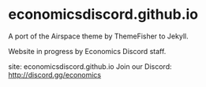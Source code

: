 # economicsdiscord.github.io

A port of the Airspace theme by ThemeFisher to Jekyll.

Website in progress by Economics Discord staff.

site: economicsdiscord.github.io
Join our Discord: http://discord.gg/economics
